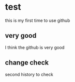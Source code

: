 # test
this is my first time to use github

## very good
I think the github is very good

## change check
second history to check